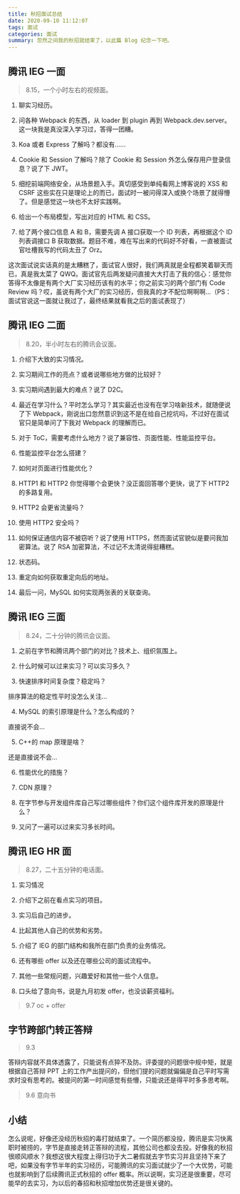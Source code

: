 ```yaml
---
title: 秋招面试总结
date: 2020-09-10 11:12:07
tags: 面试
categories: 面试
summary: 忽然之间我的秋招就结束了，以此篇 Blog 纪念一下吧。
---
```


## 腾讯 IEG 一面

> 8.15，一个小时左右的视频面。

1. 聊实习经历。

2. 问各种 Webpack 的东西，从 loader 到 plugin 再到 Webpack.dev.server。这一块我是真没深入学习过，答得一团糟。

3. Koa 或者 Express 了解吗？都没有......

4. Cookie 和 Session 了解吗？除了 Cookie 和 Session 外怎么保存用户登录信息？说了下 JWT。

5. 细挖前端网络安全，从场景题入手。真切感受到单纯看网上博客说的 XSS 和 CSRF 这些实在只是理论上的而已，面试时一被问得深入或换个场景了就得懵了。但是感觉这一块也不太好实践啊。

6. 给出一个布局模型，写出对应的 HTML 和 CSS。

7. 给了两个接口信息 A 和 B，需要先调 A 接口获取一个 ID 列表，再根据这个 ID 列表调接口 B 获取数据。题目不难，难在写出来的代码好不好看，一直被面试官吐槽我写的代码太丑了 Orz。

这次面试说实话真的是太糟糕了，面试官人很好，我们两真就是全程都笑着聊天而已，真是我太菜了 QWQ。面试官先后两发疑问直接大大打击了我的信心：感觉你答得不太像是有两个大厂实习经历该有的水平；你之前实习的两个部门有 Code Review 吗？哎，虽说有两个大厂的实习经历，但我真的才不配位啊啊啊...（PS：面试官说这一面就让我过了，最终结果就看我之后的面试表现了）


## 腾讯 IEG 二面

> 8.20，半小时左右的腾讯会议面。

1. 介绍下大致的实习情况。

2. 实习期间工作的亮点？或者说哪些地方做的比较好？

3. 实习期间遇到最大的难点？说了 D2C。

4. 最近在学习什么？平时怎么学习？其实最近也没有在学习啥新技术，就随便说了下 Webpack，刚说出口忽然意识到这不是在给自己挖坑吗，不过好在面试官只是简单问了下我对 Webpack 的理解而已。

5. 对于 ToC，需要考虑什么地方？说了兼容性、页面性能、性能监控平台。

6. 性能监控平台怎么搭建？

7. 如何对页面进行性能优化？

8. HTTP1 和 HTTP2 你觉得哪个会更快？没正面回答哪个更快，说了下 HTTP2 的多路复用。

9. HTTP2 会更省流量吗？

10. 使用 HTTP2 安全吗？

11. 如何保证通信内容不被窃听？说了使用 HTTPS，然而面试官貌似是要问我加密算法。说了 RSA 加密算法，不过记不太清说得挺糟糕。

12. 状态码。

13. 重定向如何获取重定向后的地址。

14. 最后一问，MySQL 如何实现两张表的关联查询。

## 腾讯 IEG 三面

> 8.24，二十分钟的腾讯会议面。

1. 之前在字节和腾讯两个部门的对比？技术上、组织氛围上。

2. 什么时候可以过来实习？可以实习多久？

3. 快速排序时间复杂度？稳定吗？

排序算法的稳定性平时没怎么关注...

4. MySQL 的索引原理是什么？怎么构成的？

直接说不会...

5. C++的 map 原理是啥？

还是直接说不会...

6. 性能优化的措施？

7. CDN 原理？

8. 在字节参与开发组件库自己写过哪些组件？你们这个组件库开发的原理是什么？

9. 又问了一遍可以过来实习多长时间。


## 腾讯 IEG HR 面

> 8.27，二十五分钟的电话面。

1. 实习情况

2. 介绍下之前在看点实习的项目。

3. 实习后自己的进步。

4. 比起其他人自己的优势和劣势。

5. 介绍了 IEG 的部门结构和我所在部门负责的业务情况。

6. 还有哪些 offer 以及还在哪些公司的面试流程中。

7. 其他一些常规问题，兴趣爱好和其他一些个人信息。

8. 口头给了意向书，说是九月初发 offer，也没谈薪资福利。

> 9.7 oc + offer


## 字节跨部门转正答辩

> 9.3

答辩内容就不具体透露了，只能说有点猝不及防。评委提的问题很中规中矩，就是根据自己答辩 PPT 上的工作产出提问的，但他们提的问题就偏偏是自己平时写需求时没有思考的。被提问的第一时间感觉有些懵，只能说还是得平时多多思考啊。

> 9.6 意向书


## 小结

怎么说呢，好像还没经历秋招的毒打就结束了。一个简历都没投，腾讯是实习快离职时被捞的，字节是直接走转正答辩的流程，其他公司也都没去投。好像我的秋招很顺风顺水？我想这很大程度上得归功于大二暑假就去字节实习并且坚持下来了吧，如果没有字节半年的实习经历，可能腾讯的实习面试就少了一个大优势，可能也就影响到了后续腾讯正式秋招的 offer 概率。所以说啊，实习还是很重要，尽可能早的去实习，为以后的春招和秋招增加优势还是很关键的。
